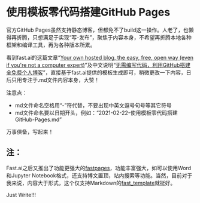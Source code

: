 # 使用模板零代码搭建GitHub Pages

官方GitHub Pages虽然支持静态博客，但都免不了build这一操作。人老了，也懒得再折腾，只想满足于实现“写-发布”，聚焦于内容本身，不希望再折腾本地各种框架和编译工具，再为各种版本所累。

看到fast.ai的这篇文章“[Your own hosted blog, the easy, free, open way (even if you're not a computer expert)](https://www.fast.ai/2020/01/16/fast_template/)”及中文说明“[无需编写代码，利用GitHub搭建全免费个人博客](https://www.leiphone.com/news/202001/vUa8xUOdghgXQJWQ.html)”，直接基于fast.ai提供的模板生成即可，稍微更改一下内容，日后只用专注于.md文件内容本身，大赞！

注意点：
- md文件命名空格用“-”符代替，不要出现中英文逗号句号等其它符号
- md文件命名要以日期开头，例如：“2021-02-22-使用模板零代码搭建GitHub-Pages.md”

万事俱备，写起来！

## 注：
Fast.ai之后又推出了功能更强大的[fastpages](https://github.com/fastai/fastpages)，功能丰富强大，如可以使用Word和Jupyter Notebook格式，还支持博文置顶，站内搜索等功能。当然，目前对于我来说，内容大于形式，这个仅支持Markdown的[fast_template](https://github.com/cafe/fast_template)就挺好。


Just Write!!!
